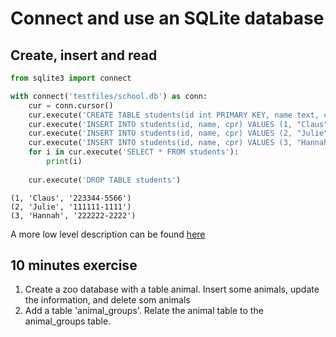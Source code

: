 # Connect and use an SQLite database

## Create, insert and read


```python
from sqlite3 import connect

with connect('testfiles/school.db') as conn:
    cur = conn.cursor()
    cur.execute('CREATE TABLE students(id int PRIMARY KEY, name text, cpr text)')
    cur.execute('INSERT INTO students(id, name, cpr) VALUES (1, "Claus", "223344-5566")')
    cur.execute('INSERT INTO students(id, name, cpr) VALUES (2, "Julie", "111111-1111")')
    cur.execute('INSERT INTO students(id, name, cpr) VALUES (3, "Hannah", "222222-2222")')
    for i in cur.execute('SELECT * FROM students'):
        print(i)
        
    cur.execute('DROP TABLE students')
```

    (1, 'Claus', '223344-5566')
    (2, 'Julie', '111111-1111')
    (3, 'Hannah', '222222-2222')


A more low level description can be found [here](https://www.sqlitetutorial.net/sqlite-python/creating-database/)

## 10 minutes exercise

1. Create a zoo database with a table animal. Insert some animals, update the information, and delete som animals
2. Add a table 'animal_groups'. Relate the animal table to the animal_groups table.  


```python

```
